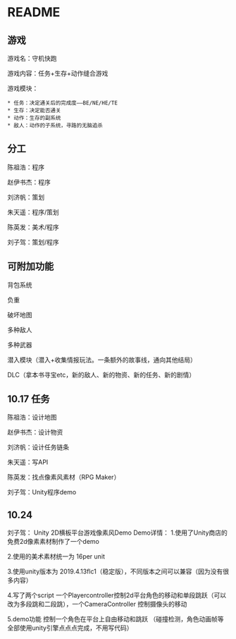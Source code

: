 # README

## 游戏

游戏名：守机快跑

游戏内容：任务+生存+动作缝合游戏

游戏模块：

    * 任务：决定通关后的完成度——BE/NE/HE/TE
    * 生存：决定能否通关
    * 动作：生存的副系统
    * 敌人：动作的子系统，寻路的无脑追杀

## 分工

陈祖浩：程序

赵伊书杰：程序

刘济帆：策划

朱天遥：程序/策划

陈英发：美术/程序

刘子驾：策划/程序

## 可附加功能

背包系统

负重

破坏地图

多种敌人

多种武器

潜入模块（潜入+收集情报玩法。一条额外的故事线，通向其他结局）

DLC（拿本书寻宝etc，新的敌人、新的物资、新的任务、新的剧情）

## 10.17 任务

陈祖浩：设计地图

赵伊书杰：设计物资

刘济帆：设计任务链条

朱天遥：写API

陈英发：找点像素风素材（RPG Maker）

刘子驾：Unity程序demo


## 10.24

刘子驾： Unity 2D横板平台游戏像素风Demo
Demo详情：
1.使用了Unity商店的免费2d像素素材制作了一个demo

2.使用的美术素材统一为 16per unit 

3.使用unity版本为 2019.4.13flc1（稳定版），不同版本之间可以兼容（因为没有很多内容）

4.写了两个script 一个Playercontroller控制2d平台角色的移动和单段跳跃（可以改为多段跳和二段跳），一个CameraController 控制摄像头的移动

5.demo功能 控制一个角色在平台上自由移动和跳跃 （碰撞检测，角色动画帧等全部使用unity引擎点点点完成，不用写代码）


